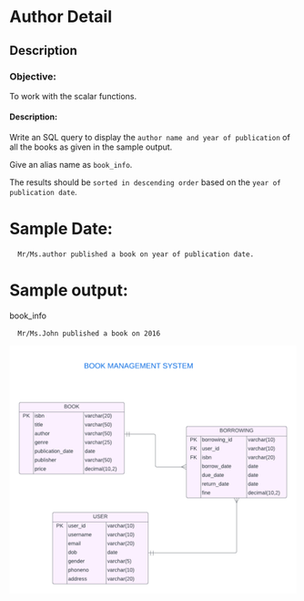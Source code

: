 # Author Detail
## Description
### Objective:

To work with the scalar functions.

#### Description:

Write an SQL query to display the `author name and year of publication` of all the books as given in the sample output.

Give an alias name as `book_info`.

The results should be `sorted in descending order` based on the `year of publication date`.

# Sample Date:

      Mr/Ms.author published a book on year of publication date.

# Sample output:

book_info

      Mr/Ms.John published a book on 2016

![image alt](https://github.com/PraveenKumara2k33/Cognizant-JavaStack-Handson-2024/blob/afac1a7b2c141cd56f734326af7175fe08be4c84/Stage%201/SQL%20Programming/image-1.png)
